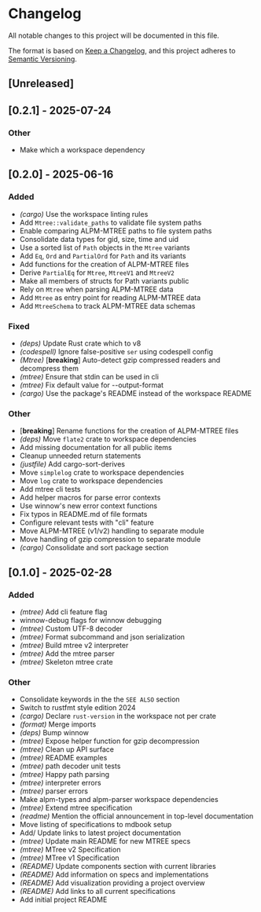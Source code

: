 # Changelog

All notable changes to this project will be documented in this file.

The format is based on [Keep a Changelog](https://keepachangelog.com/en/1.0.0/),
and this project adheres to [Semantic Versioning](https://semver.org/spec/v2.0.0.html).

## [Unreleased]

## [0.2.1] - 2025-07-24

### Other

- Make which a workspace dependency

## [0.2.0] - 2025-06-16

### Added

- *(cargo)* Use the workspace linting rules
- Add `Mtree::validate_paths` to validate file system paths
- Enable comparing ALPM-MTREE paths to file system paths
- Consolidate data types for gid, size, time and uid
- Use a sorted list of `Path` objects in the `Mtree` variants
- Add `Eq`, `Ord` and `PartialOrd` for `Path` and its variants
- Add functions for the creation of ALPM-MTREE files
- Derive `PartialEq` for `Mtree`, `MtreeV1` and `MtreeV2`
- Make all members of structs for Path variants public
- Rely on `Mtree` when parsing ALPM-MTREE data
- Add `Mtree` as entry point for reading ALPM-MTREE data
- Add `MtreeSchema` to track ALPM-MTREE data schemas

### Fixed

- *(deps)* Update Rust crate which to v8
- *(codespell)* Ignore false-positive `ser` using codespell config
- *(Mtree)* [**breaking**] Auto-detect gzip compressed readers and decompress them
- *(mtree)* Ensure that stdin can be used in cli
- *(mtree)* Fix default value for --output-format
- *(cargo)* Use the package's README instead of the workspace README

### Other

- [**breaking**] Rename functions for the creation of ALPM-MTREE files
- *(deps)* Move `flate2` crate to workspace dependencies
- Add missing documentation for all public items
- Cleanup unneeded return statements
- *(justfile)* Add cargo-sort-derives
- Move `simplelog` crate to workspace dependencies
- Move `log` crate to workspace dependencies
- Add mtree cli tests
- Add helper macros for parse error contexts
- Use winnow's new error context functions
- Fix typos in README.md of file formats
- Configure relevant tests with "cli" feature
- Move ALPM-MTREE (v1/v2) handling to separate module
- Move handling of gzip compression to separate module
- *(cargo)* Consolidate and sort package section

## [0.1.0] - 2025-02-28

### Added

- *(mtree)* Add cli feature flag
- winnow-debug flags for winnow debugging
- *(mtree)* Custom UTF-8 decoder
- *(mtree)* Format subcommand and json serialization
- *(mtree)* Build mtree v2 interpreter
- *(mtree)* Add the mtree parser
- *(mtree)* Skeleton mtree crate

### Other

- Consolidate keywords in the the `SEE ALSO` section
- Switch to rustfmt style edition 2024
- *(cargo)* Declare `rust-version` in the workspace not per crate
- *(format)* Merge imports
- *(deps)* Bump winnow
- *(mtree)* Expose helper function for gzip decompression
- *(mtree)* Clean up API surface
- *(mtree)* README examples
- *(mtree)* path decoder unit tests
- *(mtree)* Happy path parsing
- *(mtree)* interpreter errors
- *(mtree)* parser errors
- Make alpm-types and alpm-parser workspace dependencies
- *(mtree)* Extend mtree specification
- *(readme)* Mention the official announcement in top-level documentation
- Move listing of specifications to mdbook setup
- Add/ Update links to latest project documentation
- *(mtree)* Update main README for new MTREE specs
- *(mtree)* MTree v2 Specification
- *(mtree)* MTree v1 Specification
- *(README)* Update components section with current libraries
- *(README)* Add information on specs and implementations
- *(README)* Add visualization providing a project overview
- *(README)* Add links to all current specifications
- Add initial project README
